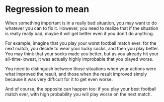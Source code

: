 # Regression to mean
When something important is in a really bad situation, you may want to do whatever you can to fix it. However, you need to realize that if the situation is really really bad, maybe it will get better even if you don't do anything.

For example, imagine that you play your worst football match ever: for the next match, you decide to wear your lucky socks, and then you play better. You may think that your socks made you better, but as you already hit your all-time-lowest, it was actually highly improbable that you played worse.

You need to distinguish between those situations when your actions were what improved the result, and those when the result improved simply because it was very difficult for it to get even worse.

And of course, the opposite can happen too: if you play your best football match ever, with high probability you will play worse on the next match.

